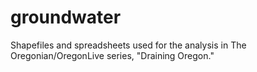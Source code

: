 # groundwater
Shapefiles and spreadsheets used for the analysis in The Oregonian/OregonLive series, "Draining Oregon."
